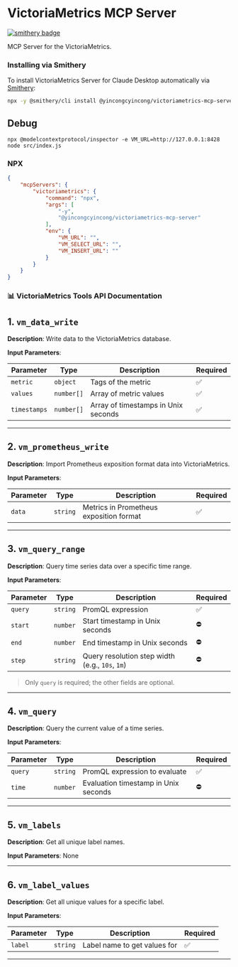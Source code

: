 # VictoriaMetrics MCP Server
[![smithery badge](https://smithery.ai/badge/@yincongcyincong/victoriametrics-mcp-server)](https://smithery.ai/server/@yincongcyincong/victoriametrics-mcp-server)


MCP Server for the VictoriaMetrics.

### Installing via Smithery

To install VictoriaMetrics Server for Claude Desktop automatically via [Smithery](https://smithery.ai/server/@yincongcyincong/victoriametrics-mcp-server):

```bash
npx -y @smithery/cli install @yincongcyincong/victoriametrics-mcp-server --client claude
```

## Debug
```
npx @modelcontextprotocol/inspector -e VM_URL=http://127.0.0.1:8428  node src/index.js

```

### NPX

```json
{
    "mcpServers": {
        "victoriametrics": {
            "command": "npx",
            "args": [
                "-y",
                "@yincongcyincong/victoriametrics-mcp-server"
            ],
            "env": {
                "VM_URL": "",
                "VM_SELECT_URL": "",
                "VM_INSERT_URL": ""
            }
        }
    }
}
```

### 📊 VictoriaMetrics Tools API Documentation

## 1. `vm_data_write`

**Description**: Write data to the VictoriaMetrics database.

**Input Parameters**:

| Parameter     | Type        | Description                                | Required |
|---------------|-------------|--------------------------------------------|----------|
| `metric`      | `object`    | Tags of the metric                         | ✅        |
| `values`      | `number[]`  | Array of metric values                     | ✅        |
| `timestamps`  | `number[]`  | Array of timestamps in Unix seconds        | ✅        |

---

## 2. `vm_prometheus_write`

**Description**: Import Prometheus exposition format data into VictoriaMetrics.

**Input Parameters**:

| Parameter | Type     | Description                                     | Required |
|-----------|----------|-------------------------------------------------|----------|
| `data`    | `string` | Metrics in Prometheus exposition format         | ✅        |

---

## 3. `vm_query_range`

**Description**: Query time series data over a specific time range.

**Input Parameters**:

| Parameter | Type     | Description                                     | Required |
|-----------|----------|-------------------------------------------------|----------|
| `query`   | `string` | PromQL expression                               | ✅        |
| `start`   | `number` | Start timestamp in Unix seconds                 | ⛔️        |
| `end`     | `number` | End timestamp in Unix seconds                   | ⛔️        |
| `step`    | `string` | Query resolution step width (e.g., `10s`, `1m`) | ⛔️        |

> Only `query` is required; the other fields are optional.

---

## 4. `vm_query`

**Description**: Query the current value of a time series.

**Input Parameters**:

| Parameter | Type     | Description                             | Required |
|-----------|----------|-----------------------------------------|----------|
| `query`   | `string` | PromQL expression to evaluate           | ✅        |
| `time`    | `number` | Evaluation timestamp in Unix seconds    | ⛔️        |

---

## 5. `vm_labels`

**Description**: Get all unique label names.

**Input Parameters**: None

---

## 6. `vm_label_values`

**Description**: Get all unique values for a specific label.

**Input Parameters**:

| Parameter | Type     | Description                  | Required |
|-----------|----------|------------------------------|----------|
| `label`   | `string` | Label name to get values for | ✅        |

---
